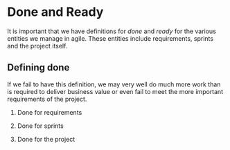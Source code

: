 # Done and Ready
It is important that we have definitions for *done* and *ready* for the various entities we manage in agile. These entities include requirements, sprints and the project itself.

## Defining done
If we fail to have this definition, we may very well do much more work than is required to deliver business value or even fail to meet the more important requirements of the project.

1. Done for requirements


2. Done for sprints


3. Done for the project
